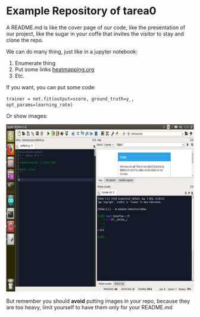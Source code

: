 # Example Repository of tarea0

A README.md is like the cover page of our code, like the presentation of our project, like the sugar in your coffe that invites the visitor to stay and clone the repo.

We can do many thing, just like in a jupyter notebook:

1. Enumerate thing
2. Put some links [heatmapping.org](http://heatmapping.org)
3. Etc.

If you want, you can put some code:

	trainer = net.fit(output=score, ground_truth=y_, opt_params=learning_rate)

Or show images:

<img src="doc/tfExecution.png" width="900" height="450" />

But remember you should **avoid** putting images in your repo, because they are too heavy, limit yourself to have them only for your README.md

